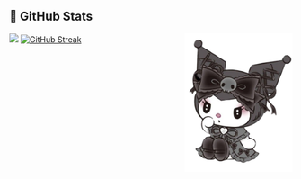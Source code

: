 <h2>📖 GitHub Stats</h2>

<img align="right" width="38%" src="/assets/kuromi_thinking.png"/>

  <a href="https://github.com/iamyourwitch"><img width="49%" src="https://github-readme-stats.vercel.app/api?username=iamyourwitch&bg_color=0A0E12&title_color=FAB795&hide_border=true&text_color=C770F0&border_radius=10"></a>
  <a href="https://github.com/iamyourwitch"><img width="49%" src="http://github-readme-streak-stats.herokuapp.com?user=iamyourwitch&theme=modern-lilac&hide_border=true&border_radius=10&short_numbers=true&type=png" alt="GitHub Streak" /></a>

